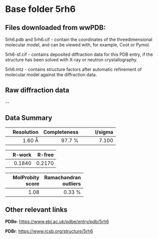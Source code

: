 # Base folder 5rh6

## Files downloaded from wwPDB:

5rh6.pdb and 5rh6.cif - contain the coordinates of the threedimensional molecular model, and can be viewed with, for example, Coot or Pymol.

5rh6-sf.cif - contains deposited diffraction data for this PDB entry, if the structure has been solved with X-ray or neutron crystallography.

5rh6.mtz - contains structure factors after automatic refinement of molecular model against the diffraction data.

## Raw diffraction data

--<br> 

## Data Summary
|   | Resolution | Completeness| I/sigma |
|---|-------------:|----------------:|--------------:|
|   |1.60 Å|97.7  %|<img width=50/>7.100|

|   | **R-work**| **R-free**   
|---|-------------:|----------------:|           
||  0.1840|  0.2170|

|   |**MolProbity<br>score**| **Ramachandran<br>outliers** 
|---|-------------:|----------------:|
||  1.08|  0.33 %|

 

 



## Other relevant links 
**PDBe**:  https://www.ebi.ac.uk/pdbe/entry/pdb/5rh6
 
**PDBr**: https://www.rcsb.org/structure/5rh6 

